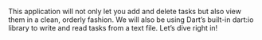 This application will not only let you add and delete tasks but also view them in a clean, orderly fashion. We will also be using Dart’s built-in dart:io library to write and read tasks from a text file. Let’s dive right in!
